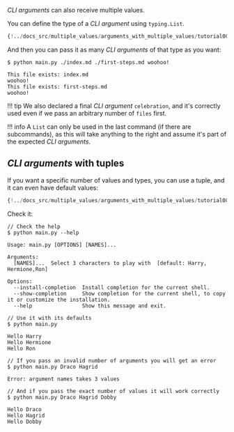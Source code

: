 *CLI arguments* can also receive multiple values.

You can define the type of a *CLI argument* using `typing.List`.

```Python hl_lines="7"
{!../docs_src/multiple_values/arguments_with_multiple_values/tutorial001.py!}
```

And then you can pass it as many *CLI arguments* of that type as you want:

<div class="termy">

```console
$ python main.py ./index.md ./first-steps.md woohoo!

This file exists: index.md
woohoo!
This file exists: first-steps.md
woohoo!
```

</div>

!!! tip
    We also declared a final *CLI argument* `celebration`, and it's correctly used even if we pass an arbitrary number of `files` first.

!!! info
    A `List` can only be used in the last command (if there are subcommands), as this will take anything to the right and assume it's part of the expected *CLI arguments*.

## *CLI arguments* with tuples

If you want a specific number of values and types, you can use a tuple, and it can even have default values:

```Python hl_lines="7 8"
{!../docs_src/multiple_values/arguments_with_multiple_values/tutorial002.py!}
```

Check it:

<div class="termy">

```console
// Check the help
$ python main.py --help

Usage: main.py [OPTIONS] [NAMES]...

Arguments:
  [NAMES]...  Select 3 characters to play with  [default: Harry, Hermione,Ron]

Options:
  --install-completion  Install completion for the current shell.
  --show-completion     Show completion for the current shell, to copy it or customize the installation.
  --help                Show this message and exit.

// Use it with its defaults
$ python main.py

Hello Harry
Hello Hermione
Hello Ron

// If you pass an invalid number of arguments you will get an error
$ python main.py Draco Hagrid

Error: argument names takes 3 values

// And if you pass the exact number of values it will work correctly
$ python main.py Draco Hagrid Dobby

Hello Draco
Hello Hagrid
Hello Dobby
```

</div>
